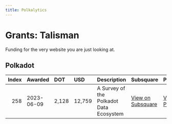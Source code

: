 ```yaml
---
title: Polkalytics
---
```

# Grants: Talisman

Funding for the very website you are just looking at.

## Polkadot
|   Index | Awarded    | DOT   | USD    | Description                             | Subsquare                                                                | Polkassembly                                                          |
|--------:|:-----------|:------|:-------|:----------------------------------------|:-------------------------------------------------------------------------|:----------------------------------------------------------------------|
|     258 | 2023-06-09 | 2,128 | 12,759 | A Survey of the Polkadot Data Ecosystem | [View on Subsquare](https://polkadot.subsquare.io/treasury/proposal/258) | [View on Polkassembly](https://polkadot.polkassembly.io/treasury/258) |

